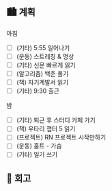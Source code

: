 ## 🏙️ 계획

아침

- [ ] (기타) 5:55 일어나기
- [ ] (운동) 스트레칭 & 명상
- [ ] (기타) 신문 빠르게 읽기
- [ ] (알고리즘) 백준 풀기
- [ ] (책) 자기계발서 읽기
- [ ] (기타) 9:30 출근

밤

- [ ] (기타) 퇴근 후 스터디 카페 가기
- [ ] (책) 우타리 챕터 5 읽기
- [ ] (프로젝트) RN 프로젝트 시작만하기
- [ ] (운동) 홈트 - 가슴
- [ ] (기타) 일기 쓰기

## 🌆 회고
